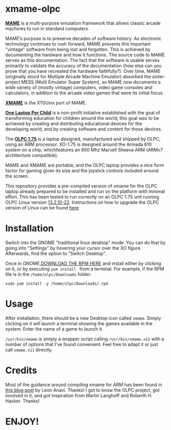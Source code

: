 # xmame-olpc

[**MAME**](www.mamedev.org) is a multi-purpose emulation framework that allows classic arcade machines to run in standard computers.

MAME’s purpose is to preserve decades of software history. As electronic technology continues to rush forward, MAME prevents this important "vintage" software from being lost and forgotten. This is achieved by documenting the hardware and how it functions. The source code to MAME serves as this documentation. The fact that the software is usable serves primarily to validate the accuracy of the documentation (how else can you prove that you have recreated the hardware faithfully?). Over time, MAME (originally stood for Multiple Arcade Machine Emulator) absorbed the sister-project MESS (Multi Emulator Super System), so MAME now documents a wide variety of (mostly vintage) computers, video game consoles and calculators, in addition to the arcade video games that were its initial focus.

[**XMAME**](http://freshmeat.sourceforge.net/projects/xmame) is the X11/Unix port of MAME.

[**One Laptop Per Child**](www.laptop.org) is a non-profit initiative established with the goal of transforming education for children around the world; this goal was to be achieved by creating and distributing educational devices for the developing world, and by creating software and content for those devices.

The [**OLPC 1.75**](http://wiki.laptop.org/go/XO-1.75) is a laptop designed, manufactured and shipped by OLPC, using an ARM processor. XO-1.75 is designed around the Armada 610 system on a chip, whichfeatures an 800 Mhz  Marvell Sheeva ARM (ARMv7 architecture compatible). 

MAME and XMAME are portable, and the OLPC laptop provides a nice form factor for gaming given its size and the joystick controls included around the screen. 

This repository provides a pre-compiled version of xmame for the OLPC laptop already prepared to be installed and run on the platform with minimal effort. This has been tested to run correctly on  an OLPC 1.75 unit running OLPC Linux version [13.2.10-22](http://download.laptop.org/xo-1.75/os/official/13.2.10-22/). Instructions on how to upgrade the OLPC version of Linux can be found [here](http://wiki.laptop.org/go/XO-1.75#Upgrading_Linux)

# Installation

Switch into the GNOME "traditional linux desktop" mode. You can  do that by going into "Settings" by hovering your cursor over the XO figure. Afterwards, find the option to "Switch Desktop".

Once in GNOME,[DOWNLOAD THE RPM HERE](https://github.com/fernandosanchezmunoz/xmame-olpc/blob/master/rpmbuild/RPMS/armv7hl/xmame-0.106-1.armv7hl.rpm) and install either by clicking on it, or by executing `yum install ` from a terminal. For example, if the RPM file is in the `/home/olpc/Downloads` folder:

`
sudo yum install -y /home/olpc/Downloads/.rpm
`

# Usage

After installation, there should be a new Desktop icon called `xmame`. Simply clicking on it will launch a terminal showing the games available in the system. Enter the name of a game to launch it.

`/usr/bin/xmame` is simply a wrapper script calling `/usr/bin/xmame.x11` with a number of options that I've found convenient. Feel free to adapt it or just call `xmame.x11` directly.

# Credits

Most of the guidance around compiling xmame for ARM has been found in [this blog post](https://www.anavi.org/article/177/) by Leon Anavi. Thanks!
I got to know the OLPC project, got involved in it, and got inspiration from Martin Langhoff and Roberth H. Hacker. Thanks!

# ENJOY!

